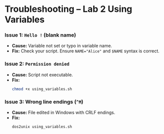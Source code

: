 # Troubleshooting – Lab 2 Using Variables

### Issue 1: `Hello !` (blank name)
- **Cause:** Variable not set or typo in variable name.
- **Fix:** Check your script. Ensure `NAME="Alice"` and `$NAME` syntax is correct.

### Issue 2: `Permission denied`
- **Cause:** Script not executable.
- **Fix:**
  ```bash
  chmod +x using_variables.sh
  ```

### Issue 3: Wrong line endings (`^M`)
- **Cause:** File edited in Windows with CRLF endings.
- **Fix:**
  ```bash
  dos2unix using_variables.sh
  ```
